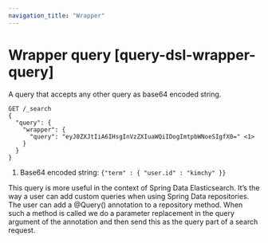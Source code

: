 ```yaml
---
navigation_title: "Wrapper"
---
```


# Wrapper query [query-dsl-wrapper-query]


A query that accepts any other query as base64 encoded string.

```console
GET /_search
{
  "query": {
    "wrapper": {
      "query": "eyJ0ZXJtIiA6IHsgInVzZXIuaWQiIDogImtpbWNoeSIgfX0=" <1>
    }
  }
}
```

1. Base64 encoded string:  `{"term" : { "user.id" : "kimchy" }}`


This query is more useful in the context of Spring Data Elasticsearch. It’s the way a user can add custom queries when using Spring Data repositories. The user can add a @Query() annotation to a repository method. When such a method is called we do a parameter replacement in the query argument of the annotation and then send this as the query part of a search request.

